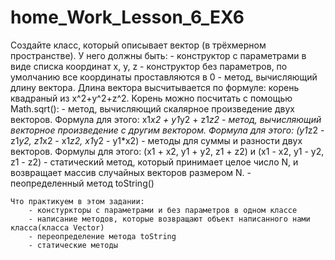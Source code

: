 # home_Work_Lesson_6_EX6


Создайте класс, который описывает вектор (в трёхмерном пространстве).
	У него должны быть:
		- конструктор с параметрами в виде списка координат x, y, z
		- конструктор без параметров, по умолчанию все координаты проставляются в 0
		- метод, вычисляющий длину вектора. Длина вектора высчитывается по формуле: корень квадраный из x^2+y^2+z^2. Корень можно посчитать с помощью Math.sqrt():
		- метод, вычисляющий скалярное произведение двух векторов. Формула для этого: x1*x2 + y1*y2 + z1*z2
		- метод, вычисляющий векторное произведение с другим вектором. Формула для этого: (y1*z2 - z1*y2, z1*x2 - x1*z2, x1*y2 - y1*x2) 
		- методы для суммы и разности двух векторов. Формулы для этого: (x1 + x2, y1 + y2, z1 + z2) и (x1 - x2, y1 - y2, z1 - z2)
		- статический метод, который принимает целое число N, и возвращает массив случайных векторов размером N.
		- пеопределенный метод toString()
		
	Что практикуем в этом задании:
		- констуркторы с параметрами и без параметров в одном классе
		- написание методов, которые возвращают объект написанного нами класса(класса Vector)
		- переопределение метода toString
		- статические методы
